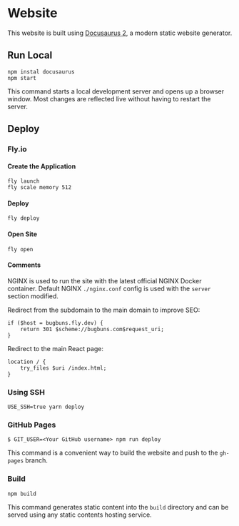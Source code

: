 # Website

This website is built using [Docusaurus 2](https://docusaurus.io/), a modern static website generator.

## Run Local

    npm instal docusaurus
    npm start

This command starts a local development server and opens up a browser window. Most changes are reflected live without having to restart the server.

## Deploy

### Fly.io

#### Create the Application

    fly launch
    fly scale memory 512

#### Deploy

    fly deploy

#### Open Site

    fly open

#### Comments

NGINX is used to run the site with the latest official NGINX Docker container. Default NGINX `./nginx.conf` config is used with the `server` section modified. 

Redirect from the subdomain to the main domain to improve SEO:

    if ($host = bugbuns.fly.dev) {
        return 301 $scheme://bugbuns.com$request_uri;
    }

Redirect to the main React page:

    location / {
        try_files $uri /index.html;
    }

### Using SSH

    USE_SSH=true yarn deploy

### GitHub Pages

    $ GIT_USER=<Your GitHub username> npm run deploy

This command is a convenient way to build the website and push to the `gh-pages` branch.

### Build

    npm build

This command generates static content into the `build` directory and can be served using any static contents hosting service.
